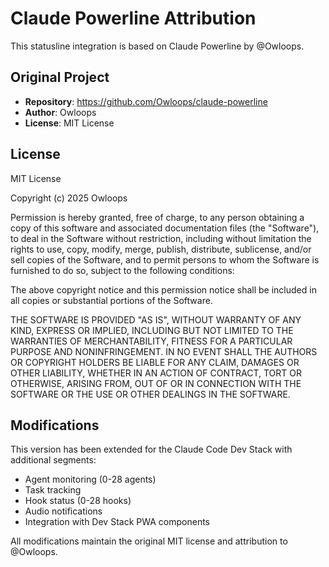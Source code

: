 # Claude Powerline Attribution

This statusline integration is based on Claude Powerline by @Owloops.

## Original Project
- **Repository**: https://github.com/Owloops/claude-powerline
- **Author**: Owloops
- **License**: MIT License

## License
MIT License

Copyright (c) 2025 Owloops

Permission is hereby granted, free of charge, to any person obtaining a copy
of this software and associated documentation files (the "Software"), to deal
in the Software without restriction, including without limitation the rights
to use, copy, modify, merge, publish, distribute, sublicense, and/or sell
copies of the Software, and to permit persons to whom the Software is
furnished to do so, subject to the following conditions:

The above copyright notice and this permission notice shall be included in all
copies or substantial portions of the Software.

THE SOFTWARE IS PROVIDED "AS IS", WITHOUT WARRANTY OF ANY KIND, EXPRESS OR
IMPLIED, INCLUDING BUT NOT LIMITED TO THE WARRANTIES OF MERCHANTABILITY,
FITNESS FOR A PARTICULAR PURPOSE AND NONINFRINGEMENT. IN NO EVENT SHALL THE
AUTHORS OR COPYRIGHT HOLDERS BE LIABLE FOR ANY CLAIM, DAMAGES OR OTHER
LIABILITY, WHETHER IN AN ACTION OF CONTRACT, TORT OR OTHERWISE, ARISING FROM,
OUT OF OR IN CONNECTION WITH THE SOFTWARE OR THE USE OR OTHER DEALINGS IN THE
SOFTWARE.

## Modifications
This version has been extended for the Claude Code Dev Stack with additional segments:
- Agent monitoring (0-28 agents)
- Task tracking
- Hook status (0-28 hooks)
- Audio notifications
- Integration with Dev Stack PWA components

All modifications maintain the original MIT license and attribution to @Owloops.